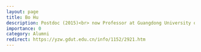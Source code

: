 ```yaml
---
layout: page
title: Bo Hu
description: Postdoc (2015)<br> now Professor at Guangdong University of Technology
importance: 0
category: Alumni
redirect: https://yzw.gdut.edu.cn/info/1152/2921.htm
---
```

